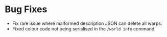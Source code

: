 # Bug Fixes

* Fix rare issue where malformed description JSON can delete all warps.
* Fixed colour code not being serialised in the `/world info` command.